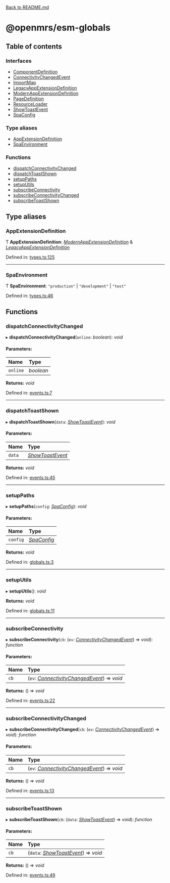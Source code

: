 [Back to README.md](../README.md)

# @openmrs/esm-globals

## Table of contents

### Interfaces

- [ComponentDefinition](interfaces/componentdefinition.md)
- [ConnectivityChangedEvent](interfaces/connectivitychangedevent.md)
- [ImportMap](interfaces/importmap.md)
- [LegacyAppExtensionDefinition](interfaces/legacyappextensiondefinition.md)
- [ModernAppExtensionDefinition](interfaces/modernappextensiondefinition.md)
- [PageDefinition](interfaces/pagedefinition.md)
- [ResourceLoader](interfaces/resourceloader.md)
- [ShowToastEvent](interfaces/showtoastevent.md)
- [SpaConfig](interfaces/spaconfig.md)

### Type aliases

- [AppExtensionDefinition](API.md#appextensiondefinition)
- [SpaEnvironment](API.md#spaenvironment)

### Functions

- [dispatchConnectivityChanged](API.md#dispatchconnectivitychanged)
- [dispatchToastShown](API.md#dispatchtoastshown)
- [setupPaths](API.md#setuppaths)
- [setupUtils](API.md#setuputils)
- [subscribeConnectivity](API.md#subscribeconnectivity)
- [subscribeConnectivityChanged](API.md#subscribeconnectivitychanged)
- [subscribeToastShown](API.md#subscribetoastshown)

## Type aliases

### AppExtensionDefinition

Ƭ **AppExtensionDefinition**: [*ModernAppExtensionDefinition*](interfaces/modernappextensiondefinition.md) & [*LegacyAppExtensionDefinition*](interfaces/legacyappextensiondefinition.md)

Defined in: [types.ts:125](https://github.com/openmrs/openmrs-esm-core/blob/master/packages/esm-globals/src/types.ts#L125)

___

### SpaEnvironment

Ƭ **SpaEnvironment**: ``"production"`` \| ``"development"`` \| ``"test"``

Defined in: [types.ts:46](https://github.com/openmrs/openmrs-esm-core/blob/master/packages/esm-globals/src/types.ts#L46)

## Functions

### dispatchConnectivityChanged

▸ **dispatchConnectivityChanged**(`online`: *boolean*): *void*

#### Parameters:

| Name | Type |
| :------ | :------ |
| `online` | *boolean* |

**Returns:** *void*

Defined in: [events.ts:7](https://github.com/openmrs/openmrs-esm-core/blob/master/packages/esm-globals/src/events.ts#L7)

___

### dispatchToastShown

▸ **dispatchToastShown**(`data`: [*ShowToastEvent*](interfaces/showtoastevent.md)): *void*

#### Parameters:

| Name | Type |
| :------ | :------ |
| `data` | [*ShowToastEvent*](interfaces/showtoastevent.md) |

**Returns:** *void*

Defined in: [events.ts:45](https://github.com/openmrs/openmrs-esm-core/blob/master/packages/esm-globals/src/events.ts#L45)

___

### setupPaths

▸ **setupPaths**(`config`: [*SpaConfig*](interfaces/spaconfig.md)): *void*

#### Parameters:

| Name | Type |
| :------ | :------ |
| `config` | [*SpaConfig*](interfaces/spaconfig.md) |

**Returns:** *void*

Defined in: [globals.ts:3](https://github.com/openmrs/openmrs-esm-core/blob/master/packages/esm-globals/src/globals.ts#L3)

___

### setupUtils

▸ **setupUtils**(): *void*

**Returns:** *void*

Defined in: [globals.ts:11](https://github.com/openmrs/openmrs-esm-core/blob/master/packages/esm-globals/src/globals.ts#L11)

___

### subscribeConnectivity

▸ **subscribeConnectivity**(`cb`: (`ev`: [*ConnectivityChangedEvent*](interfaces/connectivitychangedevent.md)) => *void*): *function*

#### Parameters:

| Name | Type |
| :------ | :------ |
| `cb` | (`ev`: [*ConnectivityChangedEvent*](interfaces/connectivitychangedevent.md)) => *void* |

**Returns:** () => *void*

Defined in: [events.ts:22](https://github.com/openmrs/openmrs-esm-core/blob/master/packages/esm-globals/src/events.ts#L22)

___

### subscribeConnectivityChanged

▸ **subscribeConnectivityChanged**(`cb`: (`ev`: [*ConnectivityChangedEvent*](interfaces/connectivitychangedevent.md)) => *void*): *function*

#### Parameters:

| Name | Type |
| :------ | :------ |
| `cb` | (`ev`: [*ConnectivityChangedEvent*](interfaces/connectivitychangedevent.md)) => *void* |

**Returns:** () => *void*

Defined in: [events.ts:13](https://github.com/openmrs/openmrs-esm-core/blob/master/packages/esm-globals/src/events.ts#L13)

___

### subscribeToastShown

▸ **subscribeToastShown**(`cb`: (`data`: [*ShowToastEvent*](interfaces/showtoastevent.md)) => *void*): *function*

#### Parameters:

| Name | Type |
| :------ | :------ |
| `cb` | (`data`: [*ShowToastEvent*](interfaces/showtoastevent.md)) => *void* |

**Returns:** () => *void*

Defined in: [events.ts:49](https://github.com/openmrs/openmrs-esm-core/blob/master/packages/esm-globals/src/events.ts#L49)
